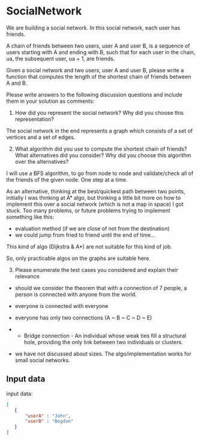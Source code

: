 # SocialNetwork

We are building a social network.  In this social network, each user has friends.

A chain of friends between two users, user A and user B, is a sequence of users starting with A and ending with B, such that for each user in the chain, ua, the subsequent user, ua + 1, are friends.

Given a social network and two users, user A and user B, please write a function that computes the length of the shortest chain of friends between A and B.

Please write answers to the following discussion questions and include them in your solution as comments:

1. How did you represent the social network?  Why did you choose this representation?

The social network in the end represents a graph which consists of a set of vertices and a set of edges. 

2. What algorithm did you use to compute the shortest chain of friends?  What alternatives did you consider?  Why did you choose this algorithm over the alternatives?

I will use a BFS algorithm, to go from node to node and validate/check all of the friends of the given node. One step at a time. 

As an alternative, thinking at the best/quickest path between two points, initially I was thinking at A* algo, but thinking a little bit more on how to implement this over a social network (which is not a map in space) I got stuck. Too many problems, or future problems trying to implement something like this:

- evaluation method (if we are close of not from the destination)
- we could jump from fried to friend until the end of time...

This kind of algo (Dijkstra & A*) are not suitable for this kind of job.

So, only practicable algos on the graphs are suitable here.

3. Please enumerate the test cases you considered and explain their relevance

+ should we consider the theorem that with a connection of 7 people, a person is connected with anyone from the world. 

+ everyone is connected with everyone 
+ everyone has only two connections (A ~ B ~ C ~ D ~ E)
+ + Bridge connection - An individual whose weak ties fill a structural hole, providing the only link between two individuals or clusters. 
+ we have not discussed about sizes. The algo/implementation works for small social networks.

## Input data

input data:
```json
[
   {
   	   "userA" : "John",
   	   "userB" : "Bogdan"
   }
]
``````